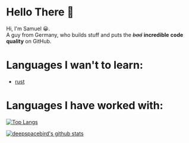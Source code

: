 # Hello There 👋

Hi, I'm Samuel 😀.  
A guy from Germany, who builds stuff and puts the ~~*bad*~~ **incredible** **code quality** on GitHub.

# Languages I wan't to learn:
- [rust](https://rust-lang.org)

# Languages I have worked with:

[![Top Langs](https://github-readme-stats.vercel.app/api/top-langs/?username=ExtinctAxolotl&layout=compact&theme=nord)](https://github.com/ExinctAxolotl)
  

[![deepspacebird's github stats](https://github-readme-stats.vercel.app/api?username=ExtinctAxolotl&show_icons=true&theme=nord)](https://github.com/ExtinctAxolotl)

